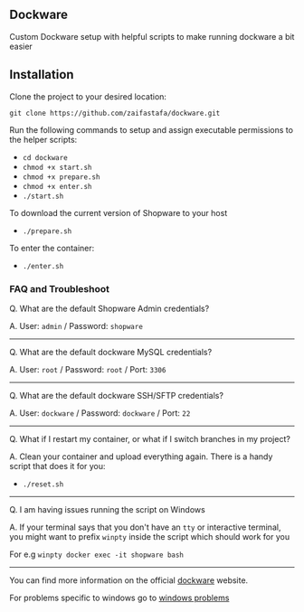 ## Dockware

Custom Dockware setup with helpful scripts to make running dockware a bit easier

## Installation

Clone the project to your desired location: 

`git clone https://github.com/zaifastafa/dockware.git`

Run the following commands to setup and assign executable permissions to the helper scripts:

* `cd dockware`
* `chmod +x start.sh`
* `chmod +x prepare.sh`
* `chmod +x enter.sh`
* `./start.sh`

To download the current version of Shopware to your host

* `./prepare.sh`

To enter the container: 

* `./enter.sh`

### FAQ and Troubleshoot
Q. What are the default Shopware Admin credentials?

A. User: `admin` / Password: `shopware`

------

Q. What are the default dockware MySQL credentials?

A. User: `root` / Password: `root` / Port: `3306`

------

Q. What are the default dockware SSH/SFTP credentials?

A. User: `dockware` / Password: `dockware` / Port: `22`

------

Q. What if I restart my container, or what if I switch branches in my project?

A. Clean your container and upload everything again. There is a handy script that does it for you:

* `./reset.sh`

------

Q. I am having issues running the script on Windows

A. If your terminal says that you don't have an `tty` or interactive terminal, you might want to prefix `winpty` inside the script which should work for you

For e.g `winpty docker exec -it shopware bash`

------

You can find more information on the official [dockware](https://dockware.io) website.

For problems specific to windows go to [windows problems](https://docs.dockware.io/faq/windows-problems)
